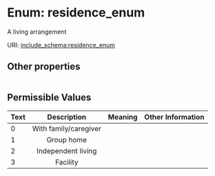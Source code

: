
# Enum: residence_enum


A living arrangement

URI: [include_schema:residence_enum](https://w3id.org/mixs/include_schema/residence_enum)


## Other properties

|  |  |  |
| --- | --- | --- |

## Permissible Values

| Text | Description | Meaning | Other Information |
| :--- | :---: | :---: | ---: |
| 0 | With family/caregiver |  |  |
| 1 | Group home |  |  |
| 2 | Independent living |  |  |
| 3 | Facility |  |  |


